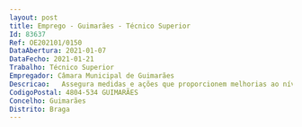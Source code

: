 ```yaml
--- 
layout: post
title: Emprego - Guimarães - Técnico Superior
Id: 83637
Ref: OE202101/0150
DataAbertura: 2021-01-07
DataFecho: 2021-01-21
Trabalho: Técnico Superior
Empregador: Câmara Municipal de Guimarães
Descricao:   Assegura medidas e ações que proporcionem melhorias ao nível da eficiência energética  Monitoriza os consumos energéticos e propõe medidas de eficiência  Promove a instalação de equipamentos de produção de energia através de fontes renováveis  Promove e realiza auditorias e certificação energética de edifícios municipais  Participa na organização e divulgação de boas práticas na área da gestão eficiente de energia  Colabora com outros serviços na definição de soluções inovadoras a aplicar nos edifícios ou outro património municipal, no sentido da redução efetiva das emissões de CO2 e redução de custos energéticos  Promove a manutenção de sistemas elétricos e eletromecânicos existentes nas infraestruturas, edifícios e equipamentos municipais  Assegura, diretamente ou através das concessionárias, a manutenção das infraestruturas de iluminação pública  Assegura a articulação permanente com os operadores de sistemas de energia com vista à coordenação dos respetivos trabalhos de infraestruturação no território concelhio. Garante o funcionamento dos projetos concebidos e ou  desenvolvidos no âmbito da unidade orgânica  Pode coordenar equipas de trabalho  Emite pareceres e informações no âmbito da sua área de intervenção  Colabora na organização de processos de candidatura a financiamentos comunitários, da administração central ou outros  Elabora cadernos de encargos, memórias descritivas e especificações para concursos públicos ou adjudicações na área de atividade  Pode ser designado gestor de contrato, no âmbito do Código dos Contratos Públicos  Garante o cumprimento das atribuições que lhe forem delegadas ou subdelegadas, nos termos da legislação em vigor  Contribui para a transmissão de conhecimentos específicos da sua área de atividade, em contexto de trabalho ou de formação profissional interna (a colegas, a novos colaboradores, a estagiários, etc.)  Pode realizar outras atividades, não especificadas anteriormente, de igual complexidade funcional, necessárias à prossecução dos objetivos e bom funcionamento do serviço e do município.Perfil de Competências Técnicas  Conhecimentos técnicos especializados na área de atividade  Conhecimentos relativos à legislação em vigor para a área de atividade  Conhecimentos de informática na ótica do utilizador.Competências comportamentais    Essenciais para a Função  Responsabilidade e Compromisso com o Serviço  Conhecimentos Especializados e Experiência, Trabalho de Equipa e cooperação  Iniciativa e Autonomia  Planeamento e Organização.Desejáveis para a Função  Adaptação e Melhoria Contínua  Inovação e Qualidade  Orientação para o serviço público.
CodigoPostal: 4804-534 GUIMARÃES
Concelho: Guimarães
Distrito: Braga
--- 
```

